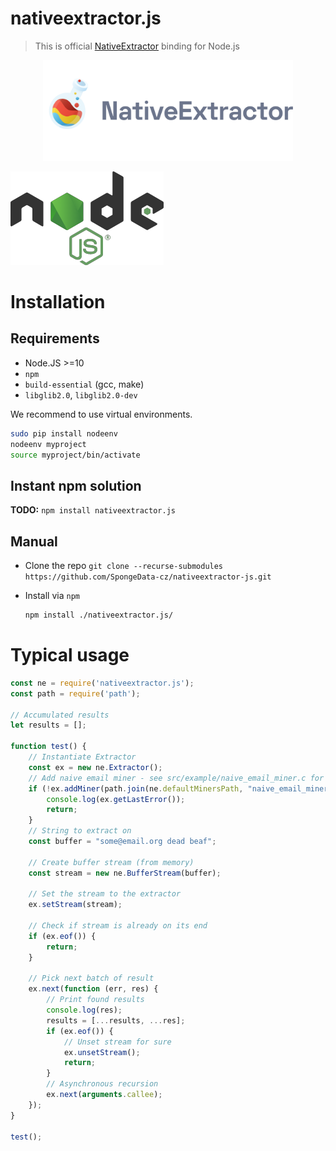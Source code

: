 # nativeextractor.js
> This is official [NativeExtractor](https://github.com/SpongeData-cz/nativeextractor) binding for Node.js

<p align="center"><img src="https://raw.githubusercontent.com/SpongeData-cz/nativeextractor/main/logo.svg" width="400" /></p>

![Python Logo](logo_nodejs.png)


# Installation
## Requirements
* Node.JS >=10
* `npm`
* `build-essential` (gcc, make)
* `libglib2.0`, `libglib2.0-dev`

We recommend to use virtual environments.
```bash
sudo pip install nodeenv
nodeenv myproject
source myproject/bin/activate
```

## Instant npm solution
**TODO:**
```npm install nativeextractor.js```

## Manual
* Clone the repo
`git clone --recurse-submodules https://github.com/SpongeData-cz/nativeextractor-js.git`

* Install via `npm`
    ```bash
    npm install ./nativeextractor.js/
    ```

# Typical usage

```js
const ne = require('nativeextractor.js');
const path = require('path');

// Accumulated results
let results = [];

function test() {
    // Instantiate Extractor
    const ex = new ne.Extractor();
    // Add naive email miner - see src/example/naive_email_miner.c for details
    if (!ex.addMiner(path.join(ne.defaultMinersPath, "naive_email_miner.so"), "match_email_naive")) {
        console.log(ex.getLastError());
        return;
    }
    // String to extract on
    const buffer = "some@email.org dead beaf";

    // Create buffer stream (from memory)
    const stream = new ne.BufferStream(buffer);

    // Set the stream to the extractor
    ex.setStream(stream);

    // Check if stream is already on its end
    if (ex.eof()) {
        return;
    }

    // Pick next batch of result
    ex.next(function (err, res) {
        // Print found results
        console.log(res);
        results = [...results, ...res];
        if (ex.eof()) {
            // Unset stream for sure
            ex.unsetStream();
            return;
        }
        // Asynchronous recursion
        ex.next(arguments.callee);
    });
}

test();
```